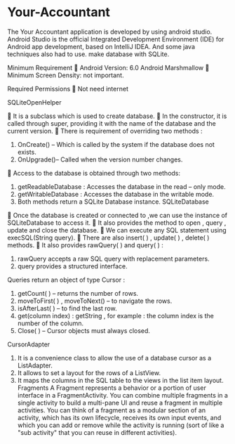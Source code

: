 # Your-Accountant
The Your Accountant application is developed by using android studio. Android Studio is the official Integrated Development Environment (IDE) for Android app development, based on IntelliJ IDEA. And some java techniques also had to use. make database with SQLite.


Minimum Requirement
 Android Version: 6.0 Android Marshmallow
 Minimum Screen Density: not important.

Required Permissions
 Not need internet


SQLiteOpenHelper

 It is a subclass which is used to create database. 
 In the constructor, it is called through super,
providing it with the name of the database and the current version. 
 There is requirement of overriding two methods : 

1. OnCreate() – Which is called by the system if the database does not exists. 
2. OnUpgrade()– Called when the version number changes. 

 Access to the database is obtained through two methods: 

1. getReadableDatabase : Accesses the database in the read – only mode.
2. getWritableDatabase : Accesses the database in the writable mode.
3. Both methods return a SQLite Database instance. SQLiteDatabase 

 Once the database is created or connected to ,we can use the instance of SQLiteDatabase to access it. 
 It also provides the method to open , query , update and close the database.
 We can execute any SQL statement using execSQL(String query). 
 There are also insert( ) , update( ) , delete( ) methods.
 It also provides rawQuery( ) and query( ) :

1. rawQuery accepts a raw SQL query with replacement parameters.
2. query provides a structured interface.



Queries return an object of type Cursor :

1. getCount( ) – returns the number of rows. 
2. moveToFirst( ) , moveToNext() – to navigate the rows. 
3. isAfterLast( ) – to find the last row.
4. get(column index) : getString , for example : the column index is the number of the column. 
5. Close( ) – Cursor objects must always closed.

CursorAdapter 

1. It is a convenience class to allow the use of a database cursor as a ListAdapter. 
2. It allows to set a layout for the rows of a ListView. 
3. It maps the columns in the SQL table to the views in the list item layout.
Fragments A Fragment represents a behavior or a portion of user interface in a FragmentActivity. You can combine multiple fragments in a single activity to build a multi-pane UI and reuse a fragment in multiple activities. You can think of a fragment as a modular section of an activity, which has its own lifecycle, receives its own input events, and which you can add or remove while the activity is running (sort of like a "sub activity" that you can reuse in different activities).



